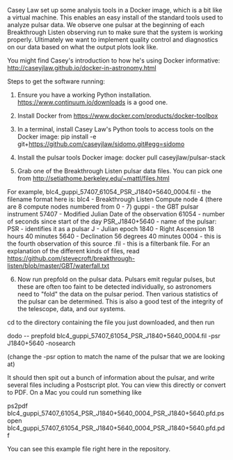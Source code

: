 Casey Law set up some analysis tools in a Docker image, which is a bit like a virtual machine. This enables an easy install of the standard tools used to analyze pulsar data. We observe one pulsar at the beginning of each Breakthrough Listen observing run to make sure that the system is working properly. Ultimately we want to implement quality control and diagnostics on our data based on what the output plots look like.

You might find Casey's introduction to how he's using Docker informative: http://caseyjlaw.github.io/docker-in-astronomy.html

Steps to get the software running:

1. Ensure you have a working Python installation. https://www.continuum.io/downloads is a good one.

2. Install Docker from https://www.docker.com/products/docker-toolbox

3. In a terminal, install Casey Law's Python tools to access tools on the Docker image:
pip install -e git+https://github.com/caseyjlaw/sidomo.git#egg=sidomo

4. Install the pulsar tools Docker image:
docker pull caseyjlaw/pulsar-stack

5. Grab one of the Breakthrough Listen pulsar data files. You can pick one from
http://setiathome.berkeley.edu/~mattl/files.html

For example, blc4_guppi_57407_61054_PSR_J1840+5640_0004.fil - the filename format here is:
blc4 - Breakthrough Listen Compute node 4 (there are 8 compute nodes numbered from 0 - 7)
guppi - the GBT pulsar instrument
57407 - Modified Julian Date of the observation
61054 - number of seconds since start of the day
PSR_J1840+5640 - name of the pulsar:
	PSR - identifies it as a pulsar
	J - Julian epoch
	1840 - Right Ascension 18 hours 40 minutes
	5640 - Declination 56 degrees 40 minutes
0004 - this is the fourth observation of this source
.fil - this is a filterbank file. For an explanation of the different kinds of files, read https://github.com/stevecroft/breakthrough-listen/blob/master/GBT/waterfall.txt

6. Now run prepfold on the pulsar data. Pulsars emit regular pulses, but these are often too faint to be detected individually, so astronomers need to "fold" the data on the pulsar period. Then various statistics of the pulsar can be determined. This is also a good test of the integrity of the telescope, data, and our systems.

cd to the directory containing the file you just downloaded, and then run

dodo -- prepfold blc4_guppi_57407_61054_PSR_J1840+5640_0004.fil -psr J1840+5640 -nosearch

(change the -psr option to match the name of the pulsar that we are looking at)

It should then spit out a bunch of information about the pulsar, and write several files including a Postscript plot. You can view this directly or convert to PDF. On a Mac you could run something like

ps2pdf blc4_guppi_57407_61054_PSR_J1840+5640_0004_PSR_J1840+5640.pfd.ps
open blc4_guppi_57407_61054_PSR_J1840+5640_0004_PSR_J1840+5640.pfd.pdf

You can see this example file right here in the repository.

